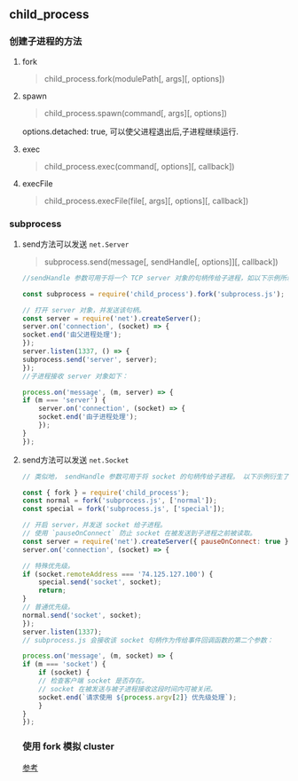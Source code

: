 ## child_process

### 创建子进程的方法

1. fork  
    > child_process.fork(modulePath[, args][, options])

2. spawn
    > child_process.spawn(command[, args][, options])  
    
    options.detached: true, 可以使父进程退出后,子进程继续运行.

3. exec
    > child_process.exec(command[, options][, callback])

4. execFile
    > child_process.execFile(file[, args][, options][, callback])

### subprocess  

1. send方法可以发送 `net.Server`
    > subprocess.send(message[, sendHandle[, options]][, callback])

    ```javascript
    //sendHandle 参数可用于将一个 TCP server 对象的句柄传给子进程，如以下示例所示：

    const subprocess = require('child_process').fork('subprocess.js');

    // 打开 server 对象，并发送该句柄。
    const server = require('net').createServer();
    server.on('connection', (socket) => {
    socket.end('由父进程处理');
    });
    server.listen(1337, () => {
    subprocess.send('server', server);
    });
    //子进程接收 server 对象如下：

    process.on('message', (m, server) => {
    if (m === 'server') {
        server.on('connection', (socket) => {
        socket.end('由子进程处理');
        });
    }
    });

    ```



2. send方法可以发送 `net.Socket`
    ```javascript
    // 类似地， sendHandle 参数可用于将 socket 的句柄传给子进程。 以下示例衍生了两个子进程，分别用于处理 "normal" 连接或优先处理 "special" 连接：

    const { fork } = require('child_process');
    const normal = fork('subprocess.js', ['normal']);
    const special = fork('subprocess.js', ['special']);

    // 开启 server，并发送 socket 给子进程。
    // 使用 `pauseOnConnect` 防止 socket 在被发送到子进程之前被读取。
    const server = require('net').createServer({ pauseOnConnect: true });
    server.on('connection', (socket) => {

    // 特殊优先级。
    if (socket.remoteAddress === '74.125.127.100') {
        special.send('socket', socket);
        return;
    }
    // 普通优先级。
    normal.send('socket', socket);
    });
    server.listen(1337);
    // subprocess.js 会接收该 socket 句柄作为传给事件回调函数的第二个参数：

    process.on('message', (m, socket) => {
    if (m === 'socket') {
        if (socket) {
        // 检查客户端 socket 是否存在。
        // socket 在被发送与被子进程接收这段时间内可被关闭。
        socket.end(`请求使用 ${process.argv[2]} 优先级处理`);
        }
    }
    });


    ```


    ### 使用 fork 模拟 cluster
    [参考](./mock_cluster/master.js) 

    